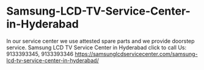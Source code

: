 # Samsung-LCD-TV-Service-Center-in-Hyderabad
In our service center we use attested spare parts and we provide doorstep service. Samsung LCD TV Service Center in Hyderabad click to call Us: 9133393345, 9133393346 https://samsunglcdservicecenter.com/samsung-lcd-tv-service-center-in-hyderabad/

